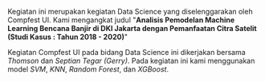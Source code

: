 Kegiatan ini merupakan kegiatan Data Science yang diselenggarakan oleh Compfest UI. Kami mengangkat judul "**Analisis Pemodelan Machine Learning Bencana Banjir di DKI Jakarta dengan Pemanfaatan Citra Satelit (Studi Kasus : Tahun 2018 - 2020)**"

Kegiatan Compfest UI pada bidang Data Science ini dikerjakan bersama _Thomson_ dan _Septian Tegar (Gerry)_. Pada kegiatan ini kami menggunakan model _SVM_, _KNN_, _Random Forest_, dan _XGBoost_. 

